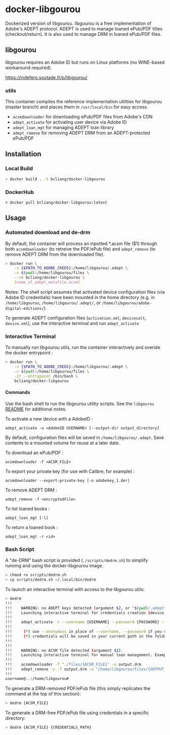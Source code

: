 # docker-libgourou

Dockerized version of libgourou. libgourou is a free implementation of Adobe's ADEPT protocol. ADEPT is used to manage loaned ePub/PDF titles (checkout/return). It is also used to manage DRM in loaned ePub/PDF files. 

## libgourou

libgourou requires an Adobe ID but runs on Linux platforms (no WINE-based workaround required).

https://indefero.soutade.fr/p/libgourou/

### utils

This container compiles the reference implementation utilities for libgourou (master branch) and places them in `/usr/local/bin` for easy access. 

- `acsmdownloader` for downloading ePub/PDF files from Adobe's CDN
- `adept_activate` for activating user device via Adobe ID
- `adept_loan_mgt` for managing ADEPT loan library
- `adept_remove` for removing ADEPT DRM from an ADEPT-protected ePub/PDF

## Installation

### Local Build

```bash
> docker build . -t bcliang/docker-libgourou
```

### DockerHub

```
> docker pull bcliang/docker-libgourou:latest
```

## Usage

### Automated download and de-drm

By default, the container will process an inputted *.acsm file ($1) through both `acsmdownloader` (to retreive the PDF/ePub file) and `adept_remove` (to remove ADEPT DRM from the downloaded file). 

```bash
> docker run \
    -v {$PATH_TO_ADOBE_CREDS}:/home/libgourou/.adept \
    -v $(pwd):/home/libgourou/files \
    --rm bcliang/docker-libgourou \
    [name_of_adept_metafile.acsm]
```

Notes: The shell script assumes that activated device configuration files (via Adobe ID credentials) have been mounted in the home directory (e.g. in `/home/libgourou`, `/home/libgourou/.adept/`, or `/home/libgourou/adobe-digital-editions/`). 

To generate ADEPT configuration files (`activation.xml`, `devicesalt`, `device.xml`), use the interactive terminal and run `adept_activate`

### Interactive Terminal

To manually run libgourou utils, run the container interactively and overide the docker entrypoint :
```bash
> docker run \
    -v {$PATH_TO_ADOBE_CREDS}:/home/libgourou/.adept \
    -v $(pwd):/home/libgourou/files \
    -it --entrypoint /bin/bash \
    bcliang/docker-libgourou
```

#### Commands

Use the bash shell to run the libgourou utility scripts. See the `libgourou` [README](https://indefero.soutade.fr/p/libgourou/source/tree/master/README.md) for additional notes.

To activate a new device with a AdobeID :
```
adept_activate -u <AdobeID USERNAME> [--output-dir output_directory]
```
By default, configuration files will be saved in `/home/libgourou/.adept`. Save contents to a mounted volume for reuse at a later date.

To download an ePub/PDF :
```
acsmdownloader -f <ACSM_FILE>
```
To export your private key (for use with Calibre, for example) :
```
acsmdownloader --export-private-key [-o adobekey_1.der]
```
To remove ADEPT DRM :
```
adept_remove -f <encryptedFile>
```
To list loaned books :
```
adept_loan_mgt [-l]
```
To return a loaned book :
```
adept_loan_mgt -r <id>
```

### Bash Script

A "de-DRM" bash script is provided (`./scripts/dedrm.sh`) to simplify running and using the docker-libgourou image.

```bash
> chmod +x scripts/dedrm.sh
> cp scripts/dedrm.sh ~/.local/bin/dedrm
```

To launch an interactive terminal with access to the libgourou utils:
```bash
> dedrm
!!!
!!!    WARNING: no ADEPT keys detected (argument $2, or "$(pwd)/.adept").
!!!    Launching interactive terminal for credentials creation (device activation). Run this:
!!!
!!!    adept_activate -r --username {USERNAME} --password {PASSWORD} --output-dir files/.adept
!!!
!!!     (*) use --anonymous in place of --username, --password if you do not have an ADE account.
!!!     (*) credentials will be saved in your current path in the folder "$(pwd)/.adept"
!!!
!!!
!!!    WARNING: no ACSM file detected (argument $1).
!!!    Launching interactive terminal for manual loan management. Example commands below:
!!!
!!!    acsmdownloader -f "./files/{ACSM_FILE}" -o output.drm
!!!    adept_remove -v -f output.drm -o "/home/libgourou/files/{OUTPUT_FILE}"
!!!
username@..:/home/libgourou# 
```

To generate a DRM-removed PDF/ePub file (this simply replicates the command at the top of this section):
```bash
> dedrm {ACSM_FILE}
```

To generate a DRM-free PDF/ePub file using credentials in a specific directory:
```bash
> dedrm {ACSM_FILE} {CREDENTIALS_PATH}
```